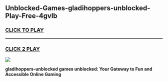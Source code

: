 
## Unblocked-Games-gladihoppers-unblocked-Play-Free-4gvlb
<h3>
<a href="https://premium76.site?title=gladihoppers-unblocked&ref=10A">CLICK TO PLAY</a></h3>
<hr>

<h3>
<a href="https://premium76.site?title=gladihoppers-unblocked&ref=10A">CLICK 2 PLAY</a>
  
</h3>

<a href="https://premium76.site?title=gladihoppers-unblocked&ref=10A"><img src="https://clearcache.store/games.png"></a>


**gladihoppers-unblocked games unblocked: Your Gateway to Fun and Accessible Online Gaming**
